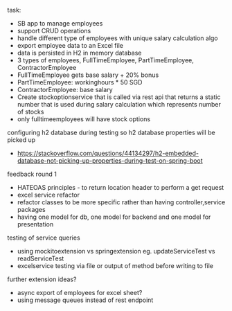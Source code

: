 task:

- SB app to manage employees
- support CRUD operations
- handle different type of employees with unique salary calculation algo
- export employee data to an Excel file
- data is persisted in H2 in memory database
- 3 types of employees, FullTimeEmployee, PartTimeEmployee, ContractorEmployee
- FullTimeEmployee gets base salary + 20% bonus
- PartTimeEmployee: workinghours * 50 SGD
- ContractorEmployee: base salary
- Create stockoptionservice that is called via rest api that returns a static number that is used during salary calculation which represents number of stocks
- only fulltimeemployees will have stock options

configuring h2 database during testing so h2 database properties will be picked up
- https://stackoverflow.com/questions/44134297/h2-embedded-database-not-picking-up-properties-during-test-on-spring-boot


feedback round 1
- HATEOAS principles - to return location header to perform a get request
- excel service refactor
- refactor classes to be more specific rather than having controller,service packages
- having one model for db, one model for backend and one model for presentation

testing of service queries
- using mockitoextension vs springextension eg. updateServiceTest vs readServiceTest
- excelservice testing via file or output of method before writing to file

further extension ideas?
- async export of employees for excel sheet?
- using message queues instead of rest endpoint